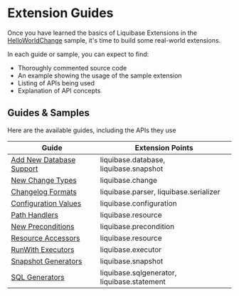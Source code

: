 # Extension Guides

Once you have learned the basics of Liquibase Extensions in the [HelloWorldChange](../your-first-extension.md)
sample,
it's time to build some real-world extensions.

In each guide or sample, you can expect to find:

- Thoroughly commented source code
- An example showing the usage of the sample extension
- Listing of APIs being used
- Explanation of API concepts

## Guides & Samples

Here are the available guides, including the APIs they use

| Guide                                                               | Extension Points                            |
|---------------------------------------------------------------------|---------------------------------------------|
| [Add New Database Support](add-a-database/index.md)                 | liquibase.database, liquibase.snapshot      |
| [New Change Types](add-a-change-type/index.md)                      | liquibase.change                            |
| [Changelog Formats](add-a-changelog-format/index.md)                | liquibase.parser, liquibase.serializer      |
| [Configuration Values](add-a-configuration-value-provider/index.md) | liquibase.configuration                     |
| [Path Handlers](add-a-path-handler/index.md)                        | liquibase.resource                          |
| [New Preconditions](add-a-precondition/index.md)                    | liquibase.precondition                      |
| [Resource Accessors](add-a-resource-accessor/index.md)              | liquibase.resource                          |
| [RunWith Executors](add-a-native-database-executor/index.md)        | liquibase.executor                          |
| [Snapshot Generators](add-a-snapshot-generator/index.md)            | liquibase.snapshot                          |
| [SQL Generators](add-a-sql-generator/index.md)                      | liquibase.sqlgenerator, liquibase.statement |

